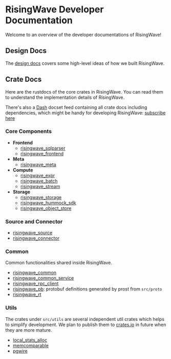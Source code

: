 # RisingWave Developer Documentation

Welcome to an overview of the developer documentations of RisingWave!

## Design Docs

The [design docs](https://github.com/risingwavelabs/risingwave/blob/main/docs/README.md) covers some high-level ideas of how we built RisingWave.

## Crate Docs

Here are the rustdocs of the core crates in RisingWave. You can read them to understand the implementation details of RisingWave.

<!-- Not all crates are listed here. For example, binary crates and test crates are not included. -->

There's also a [Dash](https://kapeli.com/dash) docset feed containing all crate docs including dependencies, which might be handy for developing RisingWave: [subscribe here](dash-feed://https%3A%2F%2Frisingwavelabs.github.io%2Frisingwave%2FRisingWave.xml)

### Core Components

- **Frontend**
  - [risingwave_sqlparser](risingwave_sqlparser/index.html)
  - [risingwave_frontend](risingwave_frontend/index.html)
- **Meta**
  - [risingwave_meta](risingwave_meta/index.html)
- **Compute**
  - [risingwave_expr](risingwave_expr/index.html)
  - [risingwave_batch](risingwave_batch/index.html)
  - [risingwave_stream](risingwave_stream/index.html)
- **Storage**
  - [risingwave_storage](risingwave_storage/index.html)
  - [risingwave_hummock_sdk](risingwave_hummock_sdk/index.html)
  - [risingwave_object_store](risingwave_object_store/index.html)

### Source and Connector

- [risingwave_source](risingwave_source/index.html)
- [risingwave_connector](risingwave_connector/index.html)

### Common

Common functionalities shared inside RisingWave.

- [risingwave_common](risingwave_common/index.html)
- [risingwave_common_service](risingwave_common_service/index.html)
- [risingwave_rpc_client](risingwave_rpc_client/index.html)
- [risingwave_pb](risingwave_pb/index.html): protobuf definitions generated by prost from `src/proto`
- [risingwave_rt](risingwave_rt/index.html)

### Utils

The crates under `src/utils` are several independent util crates which helps to simplify development. We plan to publish them to [crates.io](https://crates.io/) in future when they are more mature.

- [local_stats_alloc](local_stats_alloc/index.html)
- [memcomparable](memcomparable/index.html)
- [pgwire](pgwire/index.html)
